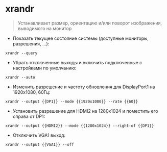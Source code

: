 # xrandr

> Устанавливает размер, ориентацию и/или поворот изображения, выводимого на монитор

- Показать текущее состояние системы (доступные мониторы, разрешения, ...):

`xrandr --query`

- Убрать отключенные выходы и включить подключенные с настройками по умолчанию:

`xrandr --auto`

- Изменить разрешение и частоту обновления для DisplayPort1 на 1920x1080, 60Гц:

`xrandr --output {{DP1}} --mode {{1920x1080}} --rate {{60}}`

- Установить разрешение для HDMI2 на 1280x1024 и поместить его справа от DP1:

`xrandr --output {{HDMI2}} --mode {{1280x1024}} --right-of {{DP1}}`

- Отключить VGA1 выход:

`xrandr --output {{VGA1}} --off`
